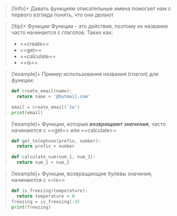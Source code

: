 > [!info]+ Давать функциям описательные имена помогает нам с первого взгляда понять, что они делают

> [!tip]+ Функции
> Функции - это действия, поэтому их название часто начинается с глаголов. Таких как:
> - ==create==
> - ==get==
> - ==calculate==
> - ==is==

> [!example]+ Пример использования названия (глагол) для функции:
> ```python
> def create_email(name):
> 	return name + '@hutmail.com'
>
>email = create_email('Jo')
>print(email)
> ```

> [!example]+ Функции, которые ***возвращают значения***, часто начинаются с ==get== или ==calculate==
> ```py
> def get_telephone(prefix, number):
> 	return prefix + number
>
>def calculate_sum(num_1, num_2):
>	return num_1 + num_2
> ```

> [!example]+ Функции, возвращающие булевы значения, начинаются с ==is==
> ```python
> def is_freezing(temperature):
> 	return temperature < 0
> freezing = is_freezing(-3)
> print(freezing)
> ```
